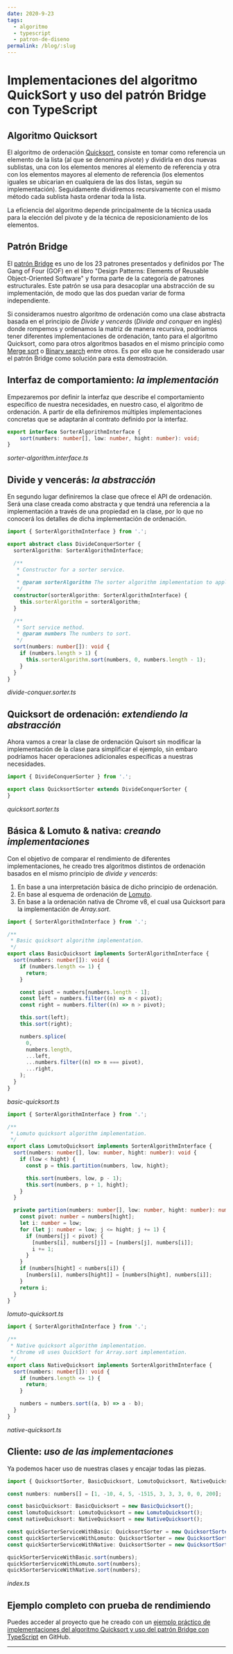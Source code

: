 ```yaml
---
date: 2020-9-23
tags:
  - algoritmo
  - typescript
  - patron-de-diseno
permalink: /blog/:slug
---
```


# Implementaciones del algoritmo QuickSort y uso del patrón Bridge con TypeScript

<social-share class="social-share--header" />

## Algoritmo Quicksort

El algoritmo de ordenación [Quicksort](https://en.wikipedia.org/wiki/Quicksort), consiste en tomar como referencia un elemento de la lista (al que se denomina _pivote_) y dividirla en dos nuevas sublistas, una con los elementos menores al elemento de referencia y otra con los elementos mayores al elemento de referencia (los elementos iguales se ubicarian en cualquiera de las dos listas, según su implementación). Seguidamente dividiremos recursivamente con el mismo método cada sublista hasta ordenar toda la lista.

La eficiencia del algoritmo depende principalmente de la técnica usada para la elección del pivote y de la técnica de reposicionamiento de los elementos.

## Patrón Bridge

El [patrón Bridge](https://en.wikipedia.org/wiki/Bridge_pattern) es uno de los 23 patrones presentados y definidos por The Gang of Four (GOF) en el libro "Design Patterns: Elements of Reusable Object-Oriented Software" y forma parte de la categoría de patrones estructurales. Este patrón se usa para desacoplar una abstracción de su implementación, de modo que las dos puedan variar de forma independiente.

Si consideramos nuestro algoritmo de ordenación como una clase abstracta basada en el principio de _Divide y vencerás_ (_Divide and conquer_ en inglés) donde rompemos y ordenamos la matriz de manera recursiva, podríamos tener diferentes implementaciones de ordenación, tanto para el algoritmo Quicksort, como para otros algoritmos basados en el mismo principio como [Merge sort](https://en.wikipedia.org/wiki/Merge_sort) o [Binary search](https://en.wikipedia.org/wiki/Binary_search_algorithm) entre otros. Es por ello que he considerado usar el patrón Bridge como solución para esta demostración.

## Interfaz de comportamiento: _la implementación_

Empezaremos por definir la interfaz que describe el comportamiento específico de nuestra necesidades, en nuestro caso, el algoritmo de ordenación. A partir de ella definiremos múltiples implementaciones concretas que se adaptarán al contrato definido por la interfaz.

``` ts
export interface SorterAlgorithmInterface {
    sort(numbers: number[], low: number, hight: number): void;
}
```
_sorter-algorithm.interface.ts_

## Divide y vencerás: _la abstracción_

En segundo lugar definiremos la clase que ofrece el API de ordenación. Será una clase creada como abstracta y que tendrá una referencia a la implementación a través de una propiedad en la clase, por lo que no conocerá los detalles de dicha implementación de ordenación.

``` ts
import { SorterAlgorithmInterface } from '.';

export abstract class DivideConquerSorter {
  sorterAlgorithm: SorterAlgorithmInterface;

  /**
   * Constructor for a sorter service.
   *
   * @param sorterAlgorithm The sorter algorithm implementation to apply.
   */
  constructor(sorterAlgorithm: SorterAlgorithmInterface) {
    this.sorterAlgorithm = sorterAlgorithm;
  }

  /**
   * Sort service method.
   * @param numbers The numbers to sort.
   */
  sort(numbers: number[]): void {
    if (numbers.length > 1) {
      this.sorterAlgorithm.sort(numbers, 0, numbers.length - 1);
    }
  }
}
```
_divide-conquer.sorter.ts_

## Quicksort de ordenación: _extendiendo la abstracción_

Ahora vamos a crear la clase de ordenación Quisort sin modificar la implementación de la clase para simplificar el ejemplo, sin embaro podríamos hacer operaciones adicionales específicas a nuestras necesidades.

``` ts
import { DivideConquerSorter } from '.';

export class QuicksortSorter extends DivideConquerSorter {
}
```
_quicksort.sorter.ts_

## Básica & Lomuto & nativa: _creando implementaciones_

Con el objetivo de comparar el rendimiento de diferentes implementaciones, he creado tres algoritmos distintos de ordenación basados en el mismo principio de _divide y vencerás_:

1. En base a una interpretación básica de dicho principio de ordenación.
1. En base al esquema de ordenación de [Lomuto](https://en.wikipedia.org/wiki/Quicksort#Lomuto_partition_scheme).
1. En base a la ordenación nativa de Chrome v8, el cual usa Quicksort para la implementación de _Array.sort_.

``` ts
import { SorterAlgorithmInterface } from '.';

/**
 * Basic quicksort algorithm implementation.
 */
export class BasicQuicksort implements SorterAlgorithmInterface {
  sort(numbers: number[]): void {
    if (numbers.length <= 1) {
      return;
    }

    const pivot = numbers[numbers.length - 1];
    const left = numbers.filter((n) => n < pivot);
    const right = numbers.filter((n) => n > pivot);

    this.sort(left);
    this.sort(right);

    numbers.splice(
      0,
      numbers.length,
      ...left,
      ...numbers.filter((n) => n === pivot),
      ...right,
    );
  }
}
```
_basic-quicksort.ts_

``` ts
import { SorterAlgorithmInterface } from '.';

/**
 * Lomuto quicksort algorithm implementation.
 */
export class LomutoQuicksort implements SorterAlgorithmInterface {
  sort(numbers: number[], low: number, hight: number): void {
    if (low < hight) {
      const p = this.partition(numbers, low, hight);

      this.sort(numbers, low, p - 1);
      this.sort(numbers, p + 1, hight);
    }
  }

  private partition(numbers: number[], low: number, hight: number): number {
    const pivot: number = numbers[hight];
    let i: number = low;
    for (let j: number = low; j <= hight; j += 1) {
      if (numbers[j] < pivot) {
        [numbers[i], numbers[j]] = [numbers[j], numbers[i]];
        i += 1;
      }
    }
    if (numbers[hight] < numbers[i]) {
      [numbers[i], numbers[hight]] = [numbers[hight], numbers[i]];
    }
    return i;
  }
}
```
_lomuto-quicksort.ts_

``` ts
import { SorterAlgorithmInterface } from '.';

/**
 * Native quicksort algorithm implementation.
 * Chrome v8 uses QuickSort for Array.sort implementation.
 */
export class NativeQuicksort implements SorterAlgorithmInterface {
  sort(numbers: number[]): void {
    if (numbers.length <= 1) {
      return;
    }

    numbers = numbers.sort((a, b) => a - b);
  }
}
```
_native-quicksort.ts_

## Cliente: _uso de las implementaciones_

Ya podemos hacer uso de nuestras clases y encajar todas las piezas.

``` ts
import { QuicksortSorter, BasicQuicksort, LomutoQuicksort, NativeQuicksort } from '.';

const numbers: numbers[] = [1, -10, 4, 5, -1515, 3, 3, 3, 0, 0, 200];

const basicQuicksort: BasicQuicksort = new BasicQuicksort();
const lomutoQuicksort: LomutoQuicksort = new LomutoQuicksort();
const nativeQuicksort: NativeQuicksort = new NativeQuicksort();

const quickSorterServiceWithBasic: QuicksortSorter = new QuicksortSorter(basicQuicksort);
const quickSorterServiceWithLomuto: QuicksortSorter = new QuicksortSorter(lomutoQuicksort);
const quickSorterServiceWithNative: QuicksortSorter = new QuicksortSorter(nativeQuicksort);

quickSorterServiceWithBasic.sort(numbers);
quickSorterServiceWithLomuto.sort(numbers);
quickSorterServiceWithNative.sort(numbers);
```
_index.ts_

## Ejemplo completo con prueba de rendimiendo

Puedes acceder al proyecto que he creado con un [ejemplo práctico de implementaciones del algoritmo Quicksort y uso del patrón Bridge con TypeScript](https://github.com/rneto/ts-quicksort-bridge) en GitHub.

---
<social-share class="social-share--footer" />